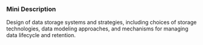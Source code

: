 ### Mini Description

Design of data storage systems and strategies, including choices of storage technologies, data modeling approaches, and mechanisms for managing data lifecycle and retention.
